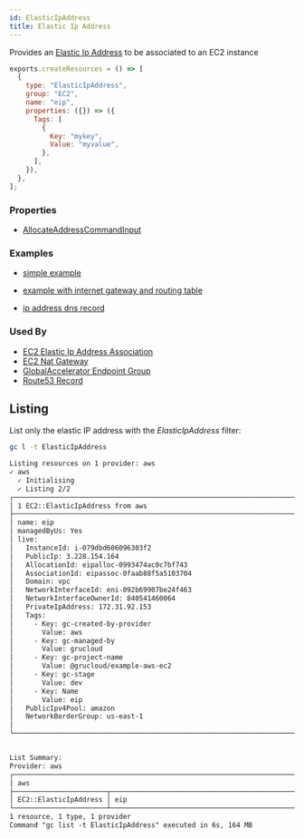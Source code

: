 ```yaml
---
id: ElasticIpAddress
title: Elastic Ip Address
---
```


Provides an [Elastic Ip Address](https://console.aws.amazon.com/ec2/v2/home?#Addresses:) to be associated to an EC2 instance

```js
exports.createResources = () => [
  {
    type: "ElasticIpAddress",
    group: "EC2",
    name: "eip",
    properties: ({}) => ({
      Tags: [
        {
          Key: "mykey",
          Value: "myvalue",
        },
      ],
    }),
  },
];
```

### Properties

- [AllocateAddressCommandInput](https://docs.aws.amazon.com/AWSJavaScriptSDK/v3/latest/clients/client-ec2/interfaces/allocateaddresscommandinput.html)

### Examples

- [simple example](https://github.com/grucloud/grucloud/blob/main/examples/aws/EC2/ec2/resources.js)
- [example with internet gateway and routing table](https://github.com/grucloud/grucloud/blob/main/examples/aws/EC2/ec2-vpc/resources.js)

- [ip address dns record](https://github.com/grucloud/grucloud/blob/main/examples/aws/Route53/dns-record-ip-address)

### Used By

- [EC2 Elastic Ip Address Association](./ElasticIpAddressAssociation.md)
- [EC2 Nat Gateway](./NatGateway.md)
- [GlobalAccelerator Endpoint Group](../GlobalAccelerator/EndpointGroup.md)
- [Route53 Record](../Route53/Record.md)

## Listing

List only the elastic IP address with the _ElasticIpAddress_ filter:

```sh
gc l -t ElasticIpAddress
```

```txt
Listing resources on 1 provider: aws
✓ aws
  ✓ Initialising
  ✓ Listing 2/2
┌─────────────────────────────────────────────────────────────────────────┐
│ 1 EC2::ElasticIpAddress from aws                                        │
├─────────────────────────────────────────────────────────────────────────┤
│ name: eip                                                               │
│ managedByUs: Yes                                                        │
│ live:                                                                   │
│   InstanceId: i-079dbd606096303f2                                       │
│   PublicIp: 3.228.154.164                                               │
│   AllocationId: eipalloc-0993474ac0c7bf743                              │
│   AssociationId: eipassoc-0faab88f5a5103704                             │
│   Domain: vpc                                                           │
│   NetworkInterfaceId: eni-092b69907be24f463                             │
│   NetworkInterfaceOwnerId: 840541460064                                 │
│   PrivateIpAddress: 172.31.92.153                                       │
│   Tags:                                                                 │
│     - Key: gc-created-by-provider                                       │
│       Value: aws                                                        │
│     - Key: gc-managed-by                                                │
│       Value: grucloud                                                   │
│     - Key: gc-project-name                                              │
│       Value: @grucloud/example-aws-ec2                                  │
│     - Key: gc-stage                                                     │
│       Value: dev                                                        │
│     - Key: Name                                                         │
│       Value: eip                                                        │
│   PublicIpv4Pool: amazon                                                │
│   NetworkBorderGroup: us-east-1                                         │
│                                                                         │
└─────────────────────────────────────────────────────────────────────────┘


List Summary:
Provider: aws
┌────────────────────────────────────────────────────────────────────────┐
│ aws                                                                    │
├───────────────────────┬────────────────────────────────────────────────┤
│ EC2::ElasticIpAddress │ eip                                            │
└───────────────────────┴────────────────────────────────────────────────┘
1 resource, 1 type, 1 provider
Command "gc list -t ElasticIpAddress" executed in 6s, 164 MB
```
